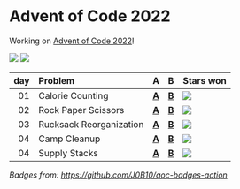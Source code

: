 # Advent of Code 2022

Working on [Advent of Code 2022](https://adventofcode.com/2022/)!

![](https://img.shields.io/badge/stars%20⭐-4-yellow) ![](https://img.shields.io/badge/days%20completed-2-red)

| day | Problem                 | A                       | B                       | Stars won                                             |
| --: | :---------------------- | :---------------------- | :---------------------- | :---------------------------------------------------- |
|  01 | Calorie Counting        | [**A**](day01a/main.go) | [**B**](day01b/main.go) | ![](https://img.shields.io/badge/stars%20⭐-2-yellow) |
|  02 | Rock Paper Scissors     | [**A**](day02a/main.go) | [**B**](day02b/main.go) | ![](https://img.shields.io/badge/stars%20⭐-2-yellow) |
|  03 | Rucksack Reorganization | [**A**](day03a/main.go) | [**B**](day03b/main.go) | ![](https://img.shields.io/badge/stars%20⭐-2-yellow) |
|  04 | Camp Cleanup            | [**A**](day04a/main.go) | [**B**](day04b/main.go) | ![](https://img.shields.io/badge/stars%20⭐-2-yellow) |
|  04 | Supply Stacks           | [**A**](day05a/main.go) | [**B**](day05b/main.go) | ![](https://img.shields.io/badge/stars%20⭐-2-yellow) |

*Badges from: https://github.com/J0B10/aoc-badges-action*